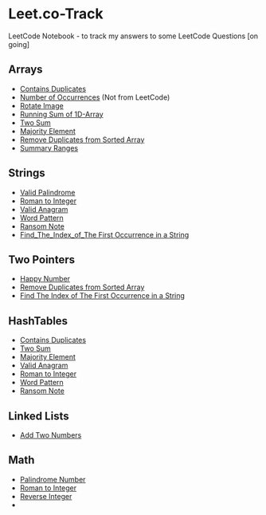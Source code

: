 # Leet.co-Track
LeetCode Notebook - to track my answers to some LeetCode Questions [on going]

## Arrays
- [Contains Duplicates](https://github.com/alartuka/leet.co-track/blob/main/Arrays/contains_duplicate.py)
- [Number of Occurrences](https://github.com/alartuka/leet.co-track/blob/main/Arrays/number_of_occurrences.py) (Not from LeetCode)
- [Rotate Image](https://github.com/alartuka/leet.co-track/blob/main/Arrays/rotate_image.py)
- [Running Sum of 1D-Array](https://github.com/alartuka/leet.co-track/blob/main/Arrays/running_sum_of_1d_array.py)
- [Two Sum](https://github.com/alartuka/leet.co-track/blob/main/Arrays/two_sum.py)
- [Majority Element](https://github.com/alartuka/leet.co-track/blob/main/Arrays/majority_element.py)
- [Remove Duplicates from Sorted Array](https://github.com/alartuka/leet.co-track/blob/main/Arrays/remove_duplicates_from_sorted_array.py)
- [Summary Ranges](https://github.com/alartuka/leet.co-track/blob/main/Arrays/summary_ranges.py)

## Strings
- [Valid Palindrome](https://github.com/alartuka/leet.co-track/blob/main/Strings/valid_palindrome.py)
- [Roman to Integer](https://github.com/alartuka/leet.co-track/blob/main/Strings/roman_to_integer.py)
- [Valid Anagram](https://github.com/alartuka/leet.co-track/blob/main/Strings/valid_anagram.py)
- [Word Pattern](https://github.com/alartuka/leet.co-track/blob/main/Strings/word_pattern.py)
- [Ransom Note](https://github.com/alartuka/leet.co-track/blob/main/Strings/ransom_note.py)
- [Find_The_Index_of_The First Occurrence in a String](https://github.com/alartuka/leet.co-track/blob/main/Strings/find_the_index_of_the_1st_occurrence_in_a_string.py)

## Two Pointers
- [Happy Number](https://github.com/alartuka/leet.co-track/blob/main/Other/happy_number.py)
- [Remove Duplicates from Sorted Array](https://github.com/alartuka/leet.co-track/blob/main/Arrays/remove_duplicates_from_sorted_array.py)
- [Find The Index of The First Occurrence in a String](https://github.com/alartuka/leet.co-track/blob/main/Strings/find_the_index_of_the_1st_occurrence_in_a_string.py)

## HashTables
- [Contains Duplicates](https://github.com/alartuka/leet.co-track/blob/main/Arrays/contains_duplicate.py)
- [Two Sum](https://github.com/alartuka/leet.co-track/blob/main/Arrays/two_sum.py)
- [Majority Element](https://github.com/alartuka/leet.co-track/blob/main/Arrays/majority_element.py)
- [Valid Anagram](https://github.com/alartuka/leet.co-track/blob/main/Strings/valid_anagram.py)
- [Roman to Integer](https://github.com/alartuka/leet.co-track/blob/main/Strings/roman_to_integer.py)
- [Word Pattern](https://github.com/alartuka/leet.co-track/blob/main/Strings/word_pattern.py)
- [Ransom Note](https://github.com/alartuka/leet.co-track/blob/main/Strings/ransom_note.py)

## Linked Lists
- [Add Two Numbers](https://github.com/alartuka/leet.co-track/blob/main/LinkedLists/add_two_numbers.py)

## Math
- [Palindrome Number](https://github.com/alartuka/leet.co-track/blob/main/Other/palindrome_number.py)
- [Roman to Integer](https://github.com/alartuka/leet.co-track/blob/main/Strings/roman_to_integer.py)
- [Reverse Integer](https://github.com/alartuka/leet.co-track/blob/main/Other/reverse_integer.py)
- 




